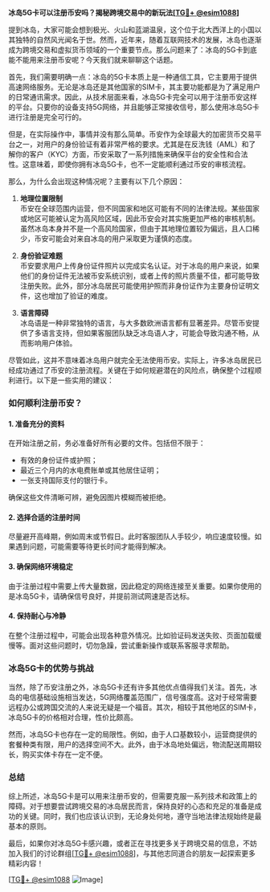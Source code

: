 **冰岛5G卡可以注册币安吗？揭秘跨境交易中的新玩法[[TG💪+ @esim1088](https://t.me/s/esim1088)]**

提到冰岛，大家可能会想到极光、火山和蓝湖温泉，这个位于北大西洋上的小国以其独特的自然风光闻名于世。然而，近年来，随着互联网技术的发展，冰岛也逐渐成为跨境交易和虚拟货币领域的一个重要节点。那么问题来了：冰岛的5G卡到底能不能用来注册币安呢？今天我们就来聊聊这个话题。

首先，我们需要明确一点：冰岛的5G卡本质上是一种通信工具，它主要用于提供高速网络服务。无论是冰岛还是其他国家的SIM卡，其主要功能都是为了满足用户的日常通讯需求。因此，从技术层面来看，冰岛5G卡完全可以用于注册币安这样的平台。只要你的设备支持5G网络，并且能够正常接收信号，那么使用冰岛5G卡进行注册是完全可行的。

但是，在实际操作中，事情并没有那么简单。币安作为全球最大的加密货币交易平台之一，对用户的身份验证有着非常严格的要求。尤其是在反洗钱（AML）和了解你的客户（KYC）方面，币安采取了一系列措施来确保平台的安全性和合法性。这意味着，即使你拥有冰岛5G卡，也不一定能顺利通过币安的审核流程。

那么，为什么会出现这种情况呢？主要有以下几个原因：

1. **地理位置限制**  
   币安在全球范围内运营，但不同国家和地区可能有不同的法律法规。某些国家或地区可能被认定为高风险区域，因此币安会对其实施更加严格的审核机制。虽然冰岛本身并不是一个高风险国家，但由于其地理位置较为偏远，且人口稀少，币安可能会对来自冰岛的用户采取更为谨慎的态度。

2. **身份验证难题**  
   币安要求用户上传身份证件照片以完成实名认证。对于冰岛的用户来说，如果他们的身份证件无法被币安系统识别，或者上传的照片质量不佳，都可能导致注册失败。此外，部分冰岛居民可能使用护照而非身份证作为主要身份证明文件，这也增加了验证的难度。

3. **语言障碍**  
   冰岛语是一种非常独特的语言，与大多数欧洲语言都有显著差异。尽管币安提供了多语言支持，但如果客服团队缺乏冰岛语人才，可能会导致沟通不畅，从而影响用户体验。

尽管如此，这并不意味着冰岛用户就完全无法使用币安。实际上，许多冰岛居民已经成功通过了币安的注册流程。关键在于如何规避潜在的风险点，确保整个过程顺利进行。以下是一些实用的建议：

### 如何顺利注册币安？

#### 1. 准备充分的资料  
在开始注册之前，务必准备好所有必要的文件。包括但不限于：
- 有效的身份证件或护照；
- 最近三个月内的水电费账单或其他居住证明；
- 一张支持国际支付的银行卡。

确保这些文件清晰可辨，避免因图片模糊而被拒绝。

#### 2. 选择合适的注册时间  
尽量避开高峰期，例如周末或节假日。此时客服团队人手较少，响应速度较慢。如果遇到问题，可能需要等待更长时间才能得到解决。

#### 3. 确保网络环境稳定  
由于注册过程中需要上传大量数据，因此稳定的网络连接至关重要。如果你使用的是冰岛5G卡，请确保信号良好，并提前测试网速是否达标。

#### 4. 保持耐心与冷静  
在整个注册过程中，可能会出现各种意外情况。比如验证码发送失败、页面加载缓慢等。面对这些问题时，切勿急躁，尝试重新操作或联系客服寻求帮助。

### 冰岛5G卡的优势与挑战

当然，除了币安注册之外，冰岛5G卡还有许多其他优点值得我们关注。首先，冰岛的电信基础设施相当发达，5G网络覆盖范围广，信号强度高。这对于经常需要远程办公或跨国交流的人来说无疑是一个福音。其次，相较于其他地区的SIM卡，冰岛5G卡的价格相对合理，性价比颇高。

然而，冰岛5G卡也存在一定的局限性。例如，由于人口基数较小，运营商提供的套餐种类有限，用户的选择空间不大。此外，由于冰岛地处偏远，物流配送周期较长，购买实体卡存在一定不便。

### 总结

综上所述，冰岛5G卡是可以用来注册币安的，但需要克服一系列技术和政策上的障碍。对于想要尝试跨境交易的冰岛居民而言，保持良好的心态和充足的准备是成功的关键。同时，我们也应该认识到，无论身处何地，遵守当地法律法规始终是最基本的原则。

最后，如果你对冰岛5G卡感兴趣，或者正在寻找更多关于跨境交易的信息，不妨加入我们的讨论群组[[TG💪+ @esim1088](https://t.me/s/esim1088)]，与其他志同道合的朋友一起探索更多精彩内容！

[[TG💪+ @esim1088](https://t.me/s/esim1088) ![Image](https://i.postimg.cc/4NQfJmqS/Snipaste-2025-05-13-00-14-12.png)]